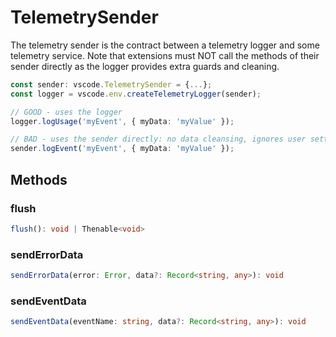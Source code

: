 # TelemetrySender

The telemetry sender is the contract between a telemetry logger and some telemetry service. Note that extensions must NOT call the methods of their sender directly as the logger provides extra guards and cleaning.

```typescript
const sender: vscode.TelemetrySender = {...};
const logger = vscode.env.createTelemetryLogger(sender);

// GOOD - uses the logger
logger.logUsage('myEvent', { myData: 'myValue' });

// BAD - uses the sender directly: no data cleansing, ignores user settings, no echoing to the telemetry output channel etc
sender.logEvent('myEvent', { myData: 'myValue' });
```

## Methods

### flush

```typescript
flush(): void | Thenable<void>
```

### sendErrorData

```typescript
sendErrorData(error: Error, data?: Record<string, any>): void
```

### sendEventData

```typescript
sendEventData(eventName: string, data?: Record<string, any>): void
```

